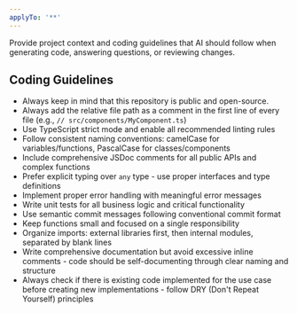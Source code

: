 ```yaml
---
applyTo: '**'
---
```


Provide project context and coding guidelines that AI should follow when generating code, answering questions, or reviewing changes.

## Coding Guidelines

- Always keep in mind that this repository is public and open-source.
- Always add the relative file path as a comment in the first line of every file (e.g., `// src/components/MyComponent.ts`)
- Use TypeScript strict mode and enable all recommended linting rules
- Follow consistent naming conventions: camelCase for variables/functions, PascalCase for classes/components
- Include comprehensive JSDoc comments for all public APIs and complex functions
- Prefer explicit typing over `any` type - use proper interfaces and type definitions
- Implement proper error handling with meaningful error messages
- Write unit tests for all business logic and critical functionality
- Use semantic commit messages following conventional commit format
- Keep functions small and focused on a single responsibility
- Organize imports: external libraries first, then internal modules, separated by blank lines
- Write comprehensive documentation but avoid excessive inline comments - code should be self-documenting through clear naming and structure
- Always check if there is existing code implemented for the use case before creating new implementations - follow DRY (Don't Repeat Yourself) principles
